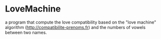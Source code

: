# LoveMachine
a program that compute the love compatibility based on the "love machine" algorithm (http://compatibilite-prenoms.fr) and the numbers of vowels between two names.
